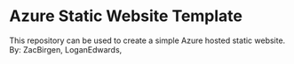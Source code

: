 # Azure Static Website Template
This repository can be used to create a simple Azure hosted static website.
By: ZacBirgen, LoganEdwards,
